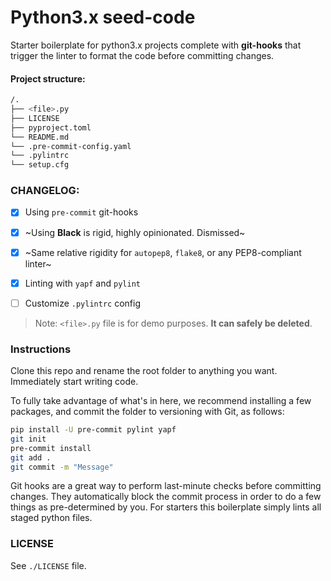 # Python3.x seed-code

Starter boilerplate for python3.x projects complete with **git-hooks** that trigger
the linter to format the code before committing changes.

#### Project structure:

```bash
/.
├── <file>.py
├── LICENSE
├── pyproject.toml
└── README.md
└── .pre-commit-config.yaml
└── .pylintrc
└── setup.cfg
```

### CHANGELOG:
- [x] Using `pre-commit` git-hooks
- [x] ~Using **Black** is rigid, highly opinionated. Dismissed~
- [x] ~Same relative rigidity for `autopep8`, `flake8`, or any PEP8-compliant linter~
- [x] Linting with `yapf` and `pylint`
- [ ] Customize `.pylintrc` config


> Note: `<file>.py` file is for demo purposes. **It can safely be deleted**.

### Instructions

Clone this repo and rename the root folder to anything you want. Immediately start writing code.

To fully take advantage of what's in here, we recommend installing a few packages, and commit the folder to versioning with Git, as follows:

```bash
pip install -U pre-commit pylint yapf
git init
pre-commit install
git add .
git commit -m "Message"
```

Git hooks are a great way to perform last-minute checks before committing changes. They automatically block the commit process in order to do a few things as pre-determined by you. For starters this boilerplate simply lints all staged python files.

### LICENSE

See `./LICENSE` file.
